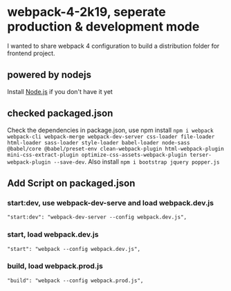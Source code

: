 # webpack-4-2k19, seperate production & development mode
I wanted to share webpack 4 configuration to build a distribution folder for frontend project.
## powered by nodejs
Install [Node.js](https://nodejs.org/en/) if you don't have it yet
## checked packaged.json
Check the dependencies in package.json, use npm install `npm i webpack webpack-cli webpack-merge webpack-dev-server css-loader file-loader html-loader sass-loader style-loader babel-loader node-sass @babel/core @babel/preset-env clean-webpack-plugin html-webpack-plugin mini-css-extract-plugin optimize-css-assets-webpack-plugin terser-webpack-plugin --save-dev`.
Also install `npm i bootstrap jquery popper.js`
## Add Script on packaged.json
### start:dev, use webpack-dev-serve and load webpack.dev.js
    "start:dev": "webpack-dev-server --config webpack.dev.js",
### start, load webpack.dev.js
    "start": "webpack --config webpack.dev.js",
### build, load webpack.prod.js
    "build": "webpack --config webpack.prod.js",